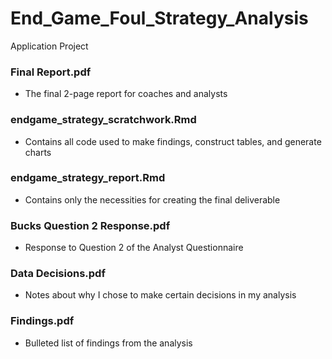 # End_Game_Foul_Strategy_Analysis
Application Project

### Final Report.pdf
* The final 2-page report for coaches and analysts

### endgame_strategy_scratchwork.Rmd
* Contains all code used to make findings, construct tables, and generate charts

### endgame_strategy_report.Rmd
* Contains only the necessities for creating the final deliverable

### Bucks Question 2 Response.pdf
* Response to Question 2 of the Analyst Questionnaire

### Data Decisions.pdf
* Notes about why I chose to make certain decisions in my analysis

### Findings.pdf
* Bulleted list of findings from the analysis
